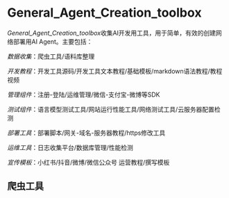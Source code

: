 # General_Agent_Creation_toolbox
  *General_Agent_Creation_toolbox*收集AI开发用工具，用于简单，有效的创建网络部署用AI Agent。主要包括：
  
  *数据收集*：爬虫工具/语料库整理
  
  
  *开发教程*：开发工具源码/开发工具文本教程/基础模板/markdown语法教程/教程视频
  
  
  *管理组件*：注册-登陆/运维管理/微信-支付宝-微博等SDK

 
  *测试组件*：语言模型测试工具/网站运行性能工具/网络测试工具/云服务器配置检测
  

  *部署工具*：部署脚本/网关-域名-服务器教程/https修改工具
  
  
  *运维工具*：日志收集平台/数据库管理/性能检测
  
  
  *宣传模板*：小红书/抖音/微博/微信公众号 运营教程/撰写模板
  
  
## 爬虫工具
